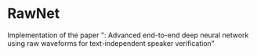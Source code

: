 # RawNet
Implementation of the paper ": Advanced end-to-end deep neural network using raw waveforms for text-independent speaker verification"
